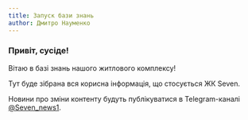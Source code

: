 ```yaml
---
title: Запуск бази знань
author: Дмитро Науменко
---
```


### Привіт, сусіде!

Вітаю в базі знань нашого житлового комплексу!

Тут буде зібрана вся корисна інформація, що стосується ЖК Seven.

Новини про зміни контенту будуть публікуватися в Telegram-каналі [@Seven_news1](https://t.me/Seven_news1).
